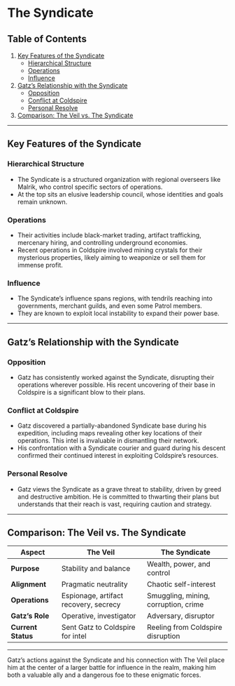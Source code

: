 # The Syndicate

## Table of Contents
1. [Key Features of the Syndicate](#key-features-of-the-syndicate)
   - [Hierarchical Structure](#hierarchical-structure)
   - [Operations](#operations)
   - [Influence](#influence)
2. [Gatz’s Relationship with the Syndicate](#gatzs-relationship-with-the-syndicate)
   - [Opposition](#opposition)
   - [Conflict at Coldspire](#conflict-at-coldspire)
   - [Personal Resolve](#personal-resolve)
3. [Comparison: The Veil vs. The Syndicate](#comparison-the-veil-vs-the-syndicate)

---

## **Key Features of the Syndicate**

### **Hierarchical Structure**
- The Syndicate is a structured organization with regional overseers like Malrik, who control specific sectors of operations.
- At the top sits an elusive leadership council, whose identities and goals remain unknown.

### **Operations**
- Their activities include black-market trading, artifact trafficking, mercenary hiring, and controlling underground economies.
- Recent operations in Coldspire involved mining crystals for their mysterious properties, likely aiming to weaponize or sell them for immense profit.

### **Influence**
- The Syndicate’s influence spans regions, with tendrils reaching into governments, merchant guilds, and even some Patrol members.
- They are known to exploit local instability to expand their power base.

---

## **Gatz’s Relationship with the Syndicate**

### **Opposition**
- Gatz has consistently worked against the Syndicate, disrupting their operations wherever possible. His recent uncovering of their base in Coldspire is a significant blow to their plans.

### **Conflict at Coldspire**
- Gatz discovered a partially-abandoned Syndicate base during his expedition, including maps revealing other key locations of their operations. This intel is invaluable in dismantling their network.
- His confrontation with a Syndicate courier and guard during his descent confirmed their continued interest in exploiting Coldspire’s resources.

### **Personal Resolve**
- Gatz views the Syndicate as a grave threat to stability, driven by greed and destructive ambition. He is committed to thwarting their plans but understands that their reach is vast, requiring caution and strategy.

---

## **Comparison: The Veil vs. The Syndicate**

| **Aspect**           | **The Veil**             | **The Syndicate**           |
|-----------------------|--------------------------|-----------------------------|
| **Purpose**          | Stability and balance    | Wealth, power, and control  |
| **Alignment**        | Pragmatic neutrality     | Chaotic self-interest       |
| **Operations**       | Espionage, artifact recovery, secrecy | Smuggling, mining, corruption, crime |
| **Gatz’s Role**      | Operative, investigator  | Adversary, disruptor        |
| **Current Status**   | Sent Gatz to Coldspire for intel | Reeling from Coldspire disruption |

---

Gatz’s actions against the Syndicate and his connection with The Veil place him at the center of a larger battle for influence in the realm, making him both a valuable ally and a dangerous foe to these enigmatic forces.
